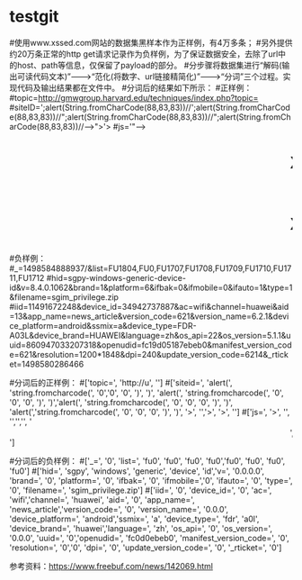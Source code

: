 # testgit
#使用www.xssed.com网站的数据集黑样本作为正样例，有4万多条；
#另外提供约20万条正常的http get请求记录作为负样例，为了保证数据安全，去除了url中的host、path等信息，仅保留了payload的部分。
#分步骤将数据集进行“解码(输出可读代码文本)”--->“范化(将数字、url链接精简化)”--->“分词”三个过程。实现代码及输出结果都在文件中。
#分词后的结果如下所示：
#正样例：
#topic=http://gmwgroup.harvard.edu/techniques/index.php?topic=<script>alert(document.cookie)</script>
#siteID=';alert(String.fromCharCode(88,83,83))//\';alert(String.fromCharCode(88,83,83))//";alert(String.fromCharCode(88,83,83))//\";alert(String.fromCharCode(88,83,83))//--></SCRIPT>">'><SCRIPT>alert(String.fromCharCode(88,83,83))</SCRIPT>
#js='"--></style></script><script>alert(/meehinfected/)</script></title><marquee><h1>XSS:)</h1><marquee><strong><blink>XSSTEST</blink></strong></marquee><h1  >XSS :) </h1></marquee>

#负样例：
#_=1498584888937/&list=FU1804,FU0,FU1707,FU1708,FU1709,FU1710,FU1711,FU1712
#hid=sgpy-windows-generic-device-id&v=8.4.0.1062&brand=1&platform=6&ifbak=0&ifmobile=0&ifauto=1&type=1&filename=sgim_privilege.zip
#iid=11491672248&device_id=34942737887&ac=wifi&channel=huawei&aid=13&app_name=news_article&version_code=621&version_name=6.2.1&device_platform=android&ssmix=a&device_type=FDR-A03L&device_brand=HUAWEI&language=zh&os_api=22&os_version=5.1.1&uuid=860947033207318&openudid=fc19d05187ebeb0&manifest_version_code=621&resolution=1200*1848&dpi=240&update_version_code=6214&_rticket=1498580286466

#分词后的正样例：
#['topic=', 'http://u', '<script>', 'alert(','document.cookie', ')', '</script>']
#['siteid=', 'alert(', 'string.fromcharcode(', '0','0', '0', ')', ')', 'alert(', 'string.fromcharcode(', '0', '0', '0', ')', ')','alert(', 'string.fromcharcode(', '0', '0', '0', ')', ')', 'alert(','string.fromcharcode(', '0', '0', '0', ')', ')', '>', '</script>','>', '>', '<script>', 'alert(', 'string.fromcharcode(', '0', '0','0', ')', ')', '</script>']
#['js=', '>', '</style>', '</script>','<script>', 'alert(', 'meeh', 'infected', ')', '</script>','</title>', '<marquee>', '<h0>', 'xss', ')', '</h0>','<marquee>', '<strong>', '<blink>', 'xss', 'test','</blink>', '</strong>', '</marquee>', '<h0', '>','xss', ')', '</h0>', '</marquee>']

#分词后的负样例：
#['_=', '0', 'list=', 'fu0', 'fu0', 'fu0', 'fu0','fu0', 'fu0', 'fu0', 'fu0']
#['hid=', 'sgpy', 'windows', 'generic', 'device', 'id','v=', '0.0.0.0', 'brand=', '0', 'platform=', '0', 'ifbak=', '0', 'ifmobile=','0', 'ifauto=', '0', 'type=', '0', 'filename=', 'sgim_privilege.zip']
#['iid=', '0', 'device_id=', '0', 'ac=', 'wifi','channel=', 'huawei', 'aid=', '0', 'app_name=', 'news_article','version_code=', '0', 'version_name=', '0.0.0', 'device_platform=', 'android','ssmix=', 'a', 'device_type=', 'fdr', 'a0l', 'device_brand=', 'huawei','language=', 'zh', 'os_api=', '0', 'os_version=', '0.0.0', 'uuid=', '0','openudid=', 'fc0d0ebeb0', 'manifest_version_code=', '0', 'resolution=', '0','0', 'dpi=', '0', 'update_version_code=', '0', '_rticket=', '0']


参考资料：https://www.freebuf.com/news/142069.html
